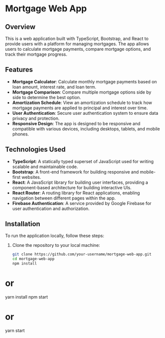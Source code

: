# Mortgage Web App

## Overview

This is a web application built with TypeScript, Bootstrap, and React to provide users with a platform for managing mortgages. The app allows users to calculate mortgage payments, compare mortgage options, and track their mortgage progress.

## Features

- **Mortgage Calculator**: Calculate monthly mortgage payments based on loan amount, interest rate, and loan term.
- **Mortgage Comparison**: Compare multiple mortgage options side by side to determine the best option.
- **Amortization Schedule**: View an amortization schedule to track how mortgage payments are applied to principal and interest over time.
- **User Authentication**: Secure user authentication system to ensure data privacy and protection.
- **Responsive Design**: The app is designed to be responsive and compatible with various devices, including desktops, tablets, and mobile phones.

## Technologies Used

- **TypeScript**: A statically typed superset of JavaScript used for writing scalable and maintainable code.
- **Bootstrap**: A front-end framework for building responsive and mobile-first websites.
- **React**: A JavaScript library for building user interfaces, providing a component-based architecture for building interactive UIs.
- **React Router**: A routing library for React applications, enabling navigation between different pages within the app.
- **Firebase Authentication**: A service provided by Google Firebase for user authentication and authorization.

## Installation

To run the application locally, follow these steps:

1. Clone the repository to your local machine:

   ```bash
   git clone https://github.com/your-username/mortgage-web-app.git
   cd mortgage-web-app
   npm install
  # or
  yarn install
  npm start
  # or
  yarn start
  ```

